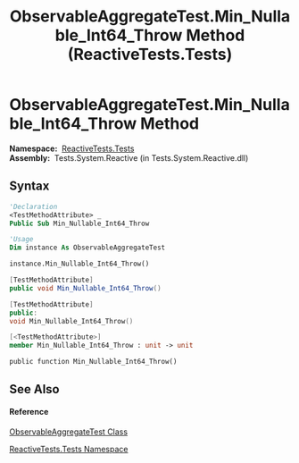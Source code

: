 ﻿---
title: ObservableAggregateTest.Min_Nullable_Int64_Throw Method  (ReactiveTests.Tests)
TOCTitle: Min_Nullable_Int64_Throw Method
ms:assetid: M:ReactiveTests.Tests.ObservableAggregateTest.Min_Nullable_Int64_Throw
ms:mtpsurl: https://msdn.microsoft.com/en-us/library/reactivetests.tests.observableaggregatetest.min_nullable_int64_throw(v=VS.103)
ms:contentKeyID: 36619573
ms.date: 06/28/2011
mtps_version: v=VS.103
f1_keywords:
- ReactiveTests.Tests.ObservableAggregateTest.Min_Nullable_Int64_Throw
dev_langs:
- CSharp
- JScript
- VB
- FSharp
- c++
---

# ObservableAggregateTest.Min\_Nullable\_Int64\_Throw Method

**Namespace:**  [ReactiveTests.Tests](hh289046\(v=vs.103\).md)  
**Assembly:**  Tests.System.Reactive (in Tests.System.Reactive.dll)

## Syntax

``` vb
'Declaration
<TestMethodAttribute> _
Public Sub Min_Nullable_Int64_Throw
```

``` vb
'Usage
Dim instance As ObservableAggregateTest

instance.Min_Nullable_Int64_Throw()
```

``` csharp
[TestMethodAttribute]
public void Min_Nullable_Int64_Throw()
```

``` c++
[TestMethodAttribute]
public:
void Min_Nullable_Int64_Throw()
```

``` fsharp
[<TestMethodAttribute>]
member Min_Nullable_Int64_Throw : unit -> unit 
```

``` jscript
public function Min_Nullable_Int64_Throw()
```

## See Also

#### Reference

[ObservableAggregateTest Class](hh314823\(v=vs.103\).md)

[ReactiveTests.Tests Namespace](hh289046\(v=vs.103\).md)

